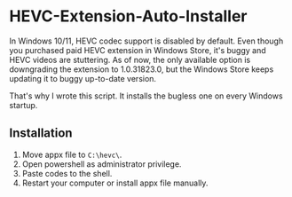# HEVC-Extension-Auto-Installer

In Windows 10/11, HEVC codec support is disabled by default. 
Even though you purchased paid HEVC extension in Windows Store, it's buggy and HEVC videos are stuttering.
As of now, the only available option is downgrading the extension to 1.0.31823.0, but the Windows Store keeps updating it to buggy up-to-date version.

That's why I wrote this script. It installs the bugless one on every Windows startup.

## Installation

1. Move appx file to `C:\hevc\`.
2. Open powershell as administrator privilege.
3. Paste codes to the shell.
4. Restart your computer or install appx file manually.

